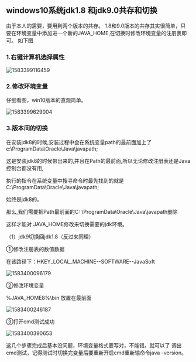 ## windows10系统jdk1.8 和jdk9.0共存和切换

由于本人的需要，要用到两个版本的共存。
1.8和9.0版本的共存其实很简单，只要在环境变量中添加进一个新的JAVA_HOME,在切换时修改环境变量的注册表即可。
如下图

### 1.右键计算机选择属性

![1583399116459](C:\Users\David\AppData\Roaming\Typora\typora-user-images\1583399116459.png)

### 2.修改环境变量

仔细看图，win10版本的直观简单。

![1583399629004](C:\Users\David\AppData\Roaming\Typora\typora-user-images\1583399629004.png)

### 3.版本间的切换

在安装jdk8的时候,安装过程中会在系统变量path的最前面加上了c:\ProgramData\Oracle\Java\javapath;

这是安装jdk8的时候带出来的,并且在Path的最前面,所以无论修改注册表还是Java控制台都没有用,

执行的指令在系统变量中搜寻命令时最先找到的就是C:\ProgramData\Oracle\Java\javapath;

始终是jdk8的。

那么,我们需要把Path最前面的C: \ProgramData\Oracle\Java\javapath删除

这样才能对 JAVA_HOME修改来切换需要的jdk环境。

（1）jdk9切换回jdk1.8（反过来同理）

①修改注册表的数值数据

在该路径下：HKEY_LOCAL_MACHINE--SOFTWARE--JavaSoft

![1583400096179](C:\Users\David\AppData\Roaming\Typora\typora-user-images\1583400096179.png)

②修改环境变量

%JAVA_HOME8%\bin  放置在最前面

![1583400246187](C:\Users\David\AppData\Roaming\Typora\typora-user-images\1583400246187.png)

③打开cmd测试成功

![1583400390653](C:\Users\David\AppData\Roaming\Typora\typora-user-images\1583400390653.png)





这几个步骤完成后基本没问题，环境变量格式要写对，不能错。就可以了
调出cmd测试，记得测试时切换完变量后要重新开启cmd重新输命令java -version。

